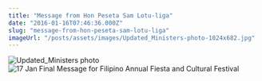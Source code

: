 ```yaml
---
title: "Message from Hon Peseta Sam Lotu-liga"
date: "2016-01-16T07:46:36.000Z"
slug: "message-from-hon-peseta-sam-lotu-liga"
imageUrl: "/posts/assets/images/Updated_Ministers-photo-1024x682.jpg"
---
```


![Updated_Ministers photo](https://i0.wp.com/santonino-nz.org/wp-content/uploads/2016/01/Updated_Ministers-photo-1024x682.jpg?resize=200%2C133) ![17 Jan Final Message for Filipino Annual Fiesta and Cultural Festival](https://i0.wp.com/santonino-nz.org/wp-content/uploads/2016/01/17-Jan-Final-Message-for-Filipino-Annual-Fiesta-and-Cultural-Festival-724x1024.jpg?resize=724%2C1024)
